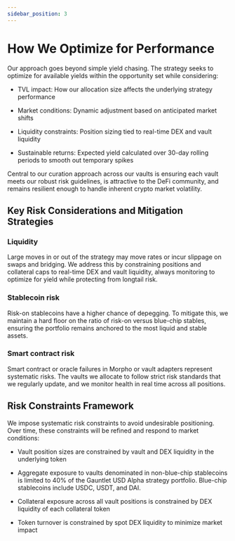 ```yaml
---
sidebar_position: 3
---
```


# How We Optimize for Performance

Our approach goes beyond simple yield chasing. The strategy seeks to optimize for available yields within the opportunity set while considering:

- TVL impact: How our allocation size affects the underlying strategy performance

- Market conditions: Dynamic adjustment based on anticipated market shifts

- Liquidity constraints: Position sizing tied to real-time DEX and vault liquidity

- Sustainable returns: Expected yield calculated over 30-day rolling periods to smooth out temporary spikes

Central to our curation approach across our vaults is ensuring each vault meets our robust risk guidelines, is attractive to the DeFi community, and remains resilient enough to handle inherent crypto market volatility. 

## Key Risk Considerations and Mitigation Strategies

### Liquidity

Large moves in or out of the strategy may move rates or incur slippage on swaps and bridging. We address this by constraining positions and collateral caps to real-time DEX and vault liquidity, always monitoring to optimize for yield while protecting from longtail risk.

### Stablecoin risk 
Risk-on stablecoins have a higher chance of depegging. To mitigate this, we maintain a hard floor on the ratio of risk-on versus blue-chip stables, ensuring the portfolio remains anchored to the most liquid and stable assets.

### Smart contract risk
Smart contract or oracle failures in Morpho or vault adapters represent systematic risks. The vaults we allocate to follow strict risk standards that we regularly update, and we monitor health in real time across all positions.

## Risk Constraints Framework

We impose systematic risk constraints to avoid undesirable positioning. Over time, these constraints will be refined and respond to market conditions:

- Vault position sizes are constrained by vault and DEX liquidity in the underlying token

- Aggregate exposure to vaults denominated in non-blue-chip stablecoins is limited to 40% of the Gauntlet USD Alpha strategy portfolio. Blue-chip stablecoins include USDC, USDT, and DAI.

- Collateral exposure across all vault positions is constrained by DEX liquidity of each collateral token

- Token turnover is constrained by spot DEX liquidity to minimize market impact

